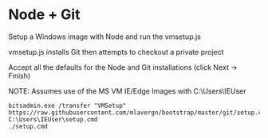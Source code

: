 # Node + Git

Setup a Windows image with Node and run the vmsetup.js

vmsetup.js installs Git then attempts to checkout a private project

Accept all the defaults for the Node and Git installations (click Next -> Finish)

NOTE: Assumes use of the MS VM IE/Edge Images with C:\Users\IEUser

```text
bitsadmin.exe /transfer "VMSetup" https://raw.githubusercontent.com/mlavergn/bootstrap/master/git/setup.cmd C:\Users\IEUser\setup.cmd
./setup.cmd
```